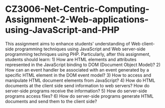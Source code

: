 # CZ3006-Net-Centric-Computing-Assignment-2-Web-applications-using-JavaScript-and-PHP
This assignment aims to enhance students' understanding of Web client-side programming techniques using JavaScript and Web server-side programming techniques using PHP. Particularly, after this assignment, students should learn: 1) How are HTML elements and attributes represented in the JavaScript binding to DOM (Document Object Model)? 2) How can an event handler be associated with an event generated by a specific HTML element in the DOM event model? 3) How to access and manipulate HTML document elements from JavaScript? 4) How do HTML documents at the client side send information to web servers? How do server-side programs receive the information? 5) How do server-side programs access files? 6) How do server-side programs generate HTML documents and send them to the client side?
